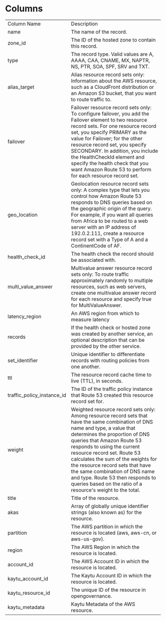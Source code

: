# Columns  

<table>
	<tr><td>Column Name</td><td>Description</td></tr>
	<tr><td>name</td><td>The name of the record.</td></tr>
	<tr><td>zone_id</td><td>The ID of the hosted zone to contain this record.</td></tr>
	<tr><td>type</td><td>The record type. Valid values are A, AAAA, CAA, CNAME, MX, NAPTR, NS, PTR, SOA, SPF, SRV and TXT.</td></tr>
	<tr><td>alias_target</td><td>Alias resource record sets only: Information about the AWS resource, such as a CloudFront distribution or an Amazon S3 bucket, that you want to route traffic to.</td></tr>
	<tr><td>failover</td><td>Failover resource record sets only: To configure failover, you add the Failover element to two resource record sets. For one resource record set, you specify PRIMARY as the value for Failover; for the other resource record set, you specify SECONDARY. In addition, you include the HealthCheckId element and specify the health check that you want Amazon Route 53 to perform for each resource record set.</td></tr>
	<tr><td>geo_location</td><td>Geolocation resource record sets only: A complex type that lets you control how Amazon Route 53 responds to DNS queries based on the geographic origin of the query. For example, if you want all queries from Africa to be routed to a web server with an IP address of 192.0.2.111, create a resource record set with a Type of A and a ContinentCode of AF.</td></tr>
	<tr><td>health_check_id</td><td>The health check the record should be associated with.</td></tr>
	<tr><td>multi_value_answer</td><td>Multivalue answer resource record sets only: To route traffic approximately randomly to multiple resources, such as web servers, create one multivalue answer record for each resource and specify true for MultiValueAnswer.</td></tr>
	<tr><td>latency_region</td><td>An AWS region from which to measure latency</td></tr>
	<tr><td>records</td><td>If the health check or hosted zone was created by another service, an optional description that can be provided by the other service.</td></tr>
	<tr><td>set_identifier</td><td>Unique identifier to differentiate records with routing policies from one another.</td></tr>
	<tr><td>ttl</td><td>The resource record cache time to live (TTL), in seconds.</td></tr>
	<tr><td>traffic_policy_instance_id</td><td>The ID of the traffic policy instance that Route 53 created this resource record set for.</td></tr>
	<tr><td>weight</td><td>Weighted resource record sets only: Among resource record sets that have the same combination of DNS name and type, a value that determines the proportion of DNS queries that Amazon Route 53 responds to using the current resource record set. Route 53 calculates the sum of the weights for the resource record sets that have the same combination of DNS name and type. Route 53 then responds to queries based on the ratio of a resource&#39;s weight to the total.</td></tr>
	<tr><td>title</td><td>Title of the resource.</td></tr>
	<tr><td>akas</td><td>Array of globally unique identifier strings (also known as) for the resource.</td></tr>
	<tr><td>partition</td><td>The AWS partition in which the resource is located (aws, aws-cn, or aws-us-gov).</td></tr>
	<tr><td>region</td><td>The AWS Region in which the resource is located.</td></tr>
	<tr><td>account_id</td><td>The AWS Account ID in which the resource is located.</td></tr>
	<tr><td>kaytu_account_id</td><td>The Kaytu Account ID in which the resource is located.</td></tr>
	<tr><td>kaytu_resource_id</td><td>The unique ID of the resource in opengovernance.</td></tr>
	<tr><td>kaytu_metadata</td><td>Kaytu Metadata of the AWS resource.</td></tr>
</table>